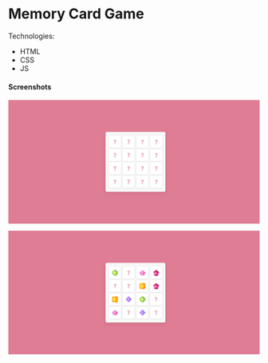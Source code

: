 # Memory Card Game


Technologies:

- HTML
- CSS
- JS

#### Screenshots

<p><img align="center" src="memorygame1.png"/></p>

<p><img align="center" src="memorygame2.png"/></p>

